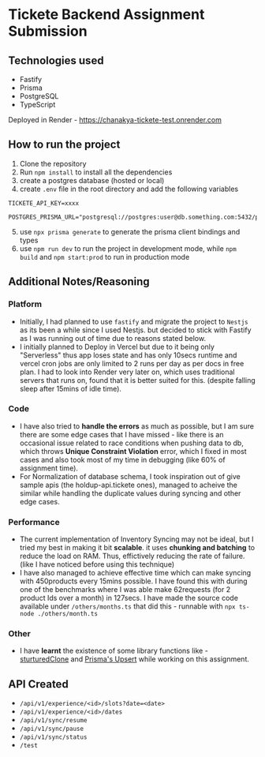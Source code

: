 # Tickete Backend Assignment Submission

## Technologies used

- Fastify
- Prisma
- PostgreSQL
- TypeScript

Deployed in Render - https://chanakya-tickete-test.onrender.com

## How to run the project

1. Clone the repository
2. Run `npm install` to install all the dependencies
3. create a postgres database (hosted or local)
4. create `.env` file in the root directory and add the following variables

```env
TICKETE_API_KEY=xxxx

POSTGRES_PRISMA_URL="postgresql://postgres:user@db.something.com:5432/postgres"
```

5. use `npx prisma generate` to generate the prisma client bindings and types
6. use `npm run dev` to run the project in development mode, while `npm build` and `npm start:prod` to run in production mode

## Additional Notes/Reasoning

### Platform
- Initially, I had planned to use `fastify` and migrate the project to `Nestjs` as its been a while since I used Nestjs. but decided to stick with Fastify as I was running out of time due to reasons stated below.
- I initially planned to Deploy in Vercel but due to it being only "Serverless" thus app loses state and has only 10secs runtime and vercel cron jobs are only limited to 2 runs per day as per docs in free plan. I had to look into Render very later on, which uses traditional servers that runs on, found that it is better suited for this. (despite falling sleep after 15mins of idle time).

### Code
- I have also tried to __handle the errors__ as much as possible, but I am sure there are some edge cases that I have missed - like there is an occasional issue related to race conditions when pushing data to db, which throws __Unique Constraint Violation__ error, which I fixed in most cases and also took most of my time in debugging (like 60% of assignment time).
- For Normalization of database schema, I took inspiration out of give sample apis (the holdup-api.tickete ones), managed to acheive the similar while handling the duplicate values during syncing and other edge cases.

### Performance
- The current implementation of Inventory Syncing may not be ideal, but I tried my best in making it bit __scalable__. it uses __chunking and batching__ to reduce the load on RAM. Thus, effictively reducing the rate of failure. (like I have noticed before using this technique)
- I have also managed to achieve effective time which can make syncing with 450products every 15mins possible. I have found this with during one of the benchmarks where I was able make 62requests (for 2 product Ids over a month) in 127secs. I have made the source code available under `/others/months.ts` that did this - runnable with `npx ts-node ./others/month.ts`

### Other
- I have __learnt__ the existence of some library functions like - [sturturedClone](https://developer.mozilla.org/en-US/docs/Web/API/structuredClone) and [Prisma's Upsert](https://www.prisma.io/docs/reference/api-reference/prisma-client-reference#upsert) while working on this assignment.


## API Created

- `/api/v1/experience/<id>/slots?date=<date>`
- `/api/v1/experience/<id>/dates`
- `/api/v1/sync/resume`
- `/api/v1/sync/pause`
- `/api/v1/sync/status`
- `/test`
